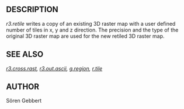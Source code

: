 
## DESCRIPTION

*r3.retile* writes a copy of an existing 3D raster map with
a user defined number of tiles in x, y and z direction.
The precision and the type of the original 3D raster map are used for
the new retiled 3D raster map.

## SEE ALSO

*[r3.cross.rast](r3.info.html),
[r3.out.ascii](r3.out.ascii.html),
[g.region](g.region.html),
[r.tile](r3.retile.html)*

## AUTHOR

Sören Gebbert
